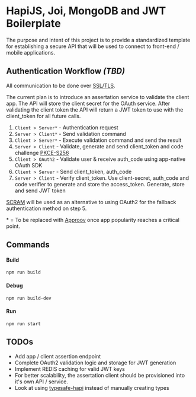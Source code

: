 # HapiJS, Joi, MongoDB and JWT Boilerplate

The purpose and intent of this project is to provide a standardized template for establishing a secure API that will be used to connect to front-end / mobile applications.

## Authentication Workflow _(TBD)_

All communication to be done over [SSL/TLS](https://en.wikipedia.org/wiki/Transport_Layer_Security).

The current plan is to introduce an assertation service to validate the client app. The API will store the client secret for the OAuth service. After validating the client token the API will return a JWT token to use with the client_token for all future calls.

1. `Client > Server*` - Authentication request
2. `Server > Client*` - Send validation command
3. `Client > Server*` - Execute validation command and send the result
4. `Server > Client` - Validate, generate and send client_token and code challenge [PKCE-S256](https://tools.ietf.org/html/rfc7636)
5. `Client > OAuth2` - Validate user & receive auth_code using app-native OAuth SDK
6. `Client > Server` - Send client_token, auth_code
7. `Server > Client` - Verify client_token. Use client-secret, auth_code and code verifier to generate and store the access_token. Generate, store and send JWT token

[SCRAM](https://en.wikipedia.org/wiki/Salted_Challenge_Response_Authentication_Mechanism) will be used as an alternative to using OAuth2 for the fallback authentication method on step 5.

\* = To be replaced with [Approov](https://approov.io/) once app popularity reaches a critical point.

## Commands

#### Build
    npm run build

#### Debug
    npm run build-dev

#### Run
    npm run start

## TODOs
* Add app / client assertion endpoint
* Complete OAuth2 validation logic and storage for JWT generation
* Implement REDIS caching for valid JWT keys
* For better scalability, the assertation client should be provisioned into it's own API / service.
* Look at using [typesafe-hapi](https://github.com/mmiszy/typesafe-hapi) instead of manually creating types
